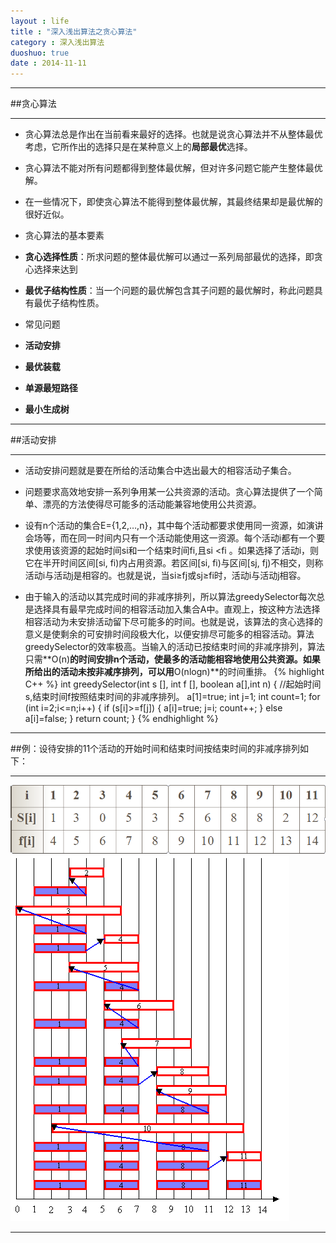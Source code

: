 ```yaml
---
layout : life
title : "深入浅出算法之贪心算法"
category : 深入浅出算法
duoshuo: true
date : 2014-11-11
---
```

------------

##贪心算法

------------
* 贪心算法总是作出在当前看来最好的选择。也就是说贪心算法并不从整体最优考虑，它所作出的选择只是在某种意义上的**局部最优**选择。
* 贪心算法不能对所有问题都得到整体最优解，但对许多问题它能产生整体最优解。
* 在一些情况下，即使贪心算法不能得到整体最优解，其最终结果却是最优解的很好近似。

* 贪心算法的基本要素
 * **贪心选择性质**：所求问题的整体最优解可以通过一系列局部最优的选择，即贪心选择来达到
 * **最优子结构性质**：当一个问题的最优解包含其子问题的最优解时，称此问题具有最优子结构性质。
* 常见问题
 * **活动安排**
 * **最优装载**
 * **单源最短路径**
 * **最小生成树**

-------------

##活动安排

-------------

* 活动安排问题就是要在所给的活动集合中选出最大的相容活动子集合。
* 问题要求高效地安排一系列争用某一公共资源的活动。贪心算法提供了一个简单、漂亮的方法使得尽可能多的活动能兼容地使用公共资源。

* 设有n个活动的集合E={1,2,…,n}，其中每个活动都要求使用同一资源，如演讲会场等，而在同一时间内只有一个活动能使用这一资源。每个活动i都有一个要求使用该资源的起始时间si和一个结束时间fi,且si <fi 。如果选择了活动i，则它在半开时间区间[si, fi)内占用资源。若区间[si, fi)与区间[sj, fj)不相交，则称活动i与活动j是相容的。也就是说，当si≥fj或sj≥fi时，活动i与活动j相容。
* 由于输入的活动以其完成时间的非减序排列，所以算法greedySelector每次总是选择具有最早完成时间的相容活动加入集合A中。直观上，按这种方法选择相容活动为未安排活动留下尽可能多的时间。也就是说，该算法的贪心选择的意义是使剩余的可安排时间段极大化，以便安排尽可能多的相容活动。算法greedySelector的效率极高。当输入的活动已按结束时间的非减序排列，算法只需**O(n)**的时间安排n个活动，使最多的活动能相容地使用公共资源。如果所给出的活动未按非减序排列，可以用**O(nlogn)**的时间重排。 
 {% highlight C++ %}
	int greedySelector(int s [], int f [], boolean a[],int n)
   { //起始时间s,结束时间f按照结束时间的非减序排列。
      a[1]=true;
      int j=1;
      int count=1;
      for (int i=2;i<=n;i++) {
        if (s[i]>=f[j]) {
          a[i]=true;
          j=i;
          count++;
          }
        else a[i]=false;
        }
      return count;
   }
{% endhighlight %}

----------------------

##例：设待安排的11个活动的开始时间和结束时间按结束时间的非减序排列如下：

--------------------

![onepiece](/life/picture/tanxin1.png)
![onepiece](/life/picture/tanxin2.png)

--------------------
